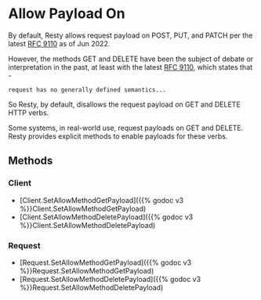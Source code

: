 
# Allow Payload On

By default, Resty allows request payload on POST, PUT, and PATCH per the latest [RFC 9110](https://datatracker.ietf.org/doc/html/rfc9110.html) as of Jun 2022.

However, the methods GET and DELETE have been the subject of debate or interpretation in the past, at least with the latest [RFC 9110](https://datatracker.ietf.org/doc/html/rfc9110.html), which states that -

    request has no generally defined semantics...

So Resty, by default, disallows the request payload on GET and DELETE HTTP verbs.

Some systems, in real-world use, request payloads on GET and DELETE. Resty provides explicit methods to enable payloads for these verbs.

## Methods

### Client

* [Client.SetAllowMethodGetPayload]({{% godoc v3 %}}Client.SetAllowMethodGetPayload)
* [Client.SetAllowMethodDeletePayload]({{% godoc v3 %}}Client.SetAllowMethodDeletePayload)

### Request

* [Request.SetAllowMethodGetPayload]({{% godoc v3 %}}Request.SetAllowMethodGetPayload)
* [Request.SetAllowMethodDeletePayload]({{% godoc v3 %}}Request.SetAllowMethodDeletePayload)
